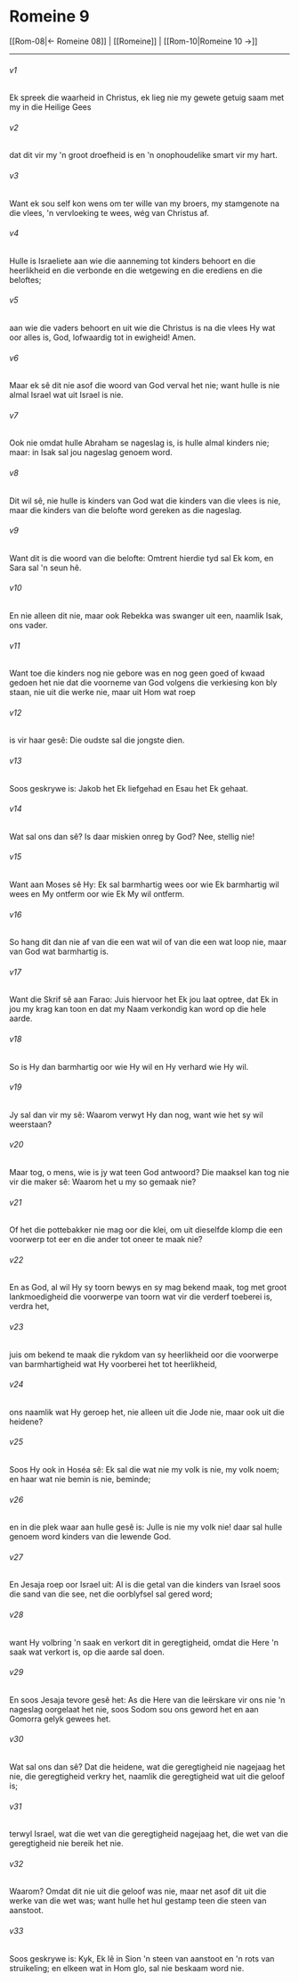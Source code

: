 # Romeine 9

[[Rom-08|← Romeine 08]] | [[Romeine]] | [[Rom-10|Romeine 10 →]]
***

###### v1
Ek spreek die waarheid in Christus, ek lieg nie my gewete getuig saam met my in die Heilige Gees 
###### v2
dat dit vir my 'n groot droefheid is en 'n onophoudelike smart vir my hart. 
###### v3
Want ek sou self kon wens om ter wille van my broers, my stamgenote na die vlees, 'n vervloeking te wees, wég van Christus af. 
###### v4
Hulle is Israeliete aan wie die aanneming tot kinders behoort en die heerlikheid en die verbonde en die wetgewing en die erediens en die beloftes; 
###### v5
aan wie die vaders behoort en uit wie die Christus is na die vlees Hy wat oor alles is, God, lofwaardig tot in ewigheid! Amen. 
###### v6
Maar ek sê dit nie asof die woord van God verval het nie; want hulle is nie almal Israel wat uit Israel is nie. 
###### v7
Ook nie omdat hulle Abraham se nageslag is, is hulle almal kinders nie; maar: in Isak sal jou nageslag genoem word. 
###### v8
Dit wil sê, nie hulle is kinders van God wat die kinders van die vlees is nie, maar die kinders van die belofte word gereken as die nageslag. 
###### v9
Want dit is die woord van die belofte: Omtrent hierdie tyd sal Ek kom, en Sara sal 'n seun hê. 
###### v10
En nie alleen dit nie, maar ook Rebekka was swanger uit een, naamlik Isak, ons vader. 
###### v11
Want toe die kinders nog nie gebore was en nog geen goed of kwaad gedoen het nie dat die voorneme van God volgens die verkiesing kon bly staan, nie uit die werke nie, maar uit Hom wat roep 
###### v12
is vir haar gesê: Die oudste sal die jongste dien. 
###### v13
Soos geskrywe is: Jakob het Ek liefgehad en Esau het Ek gehaat. 
###### v14
Wat sal ons dan sê? Is daar miskien onreg by God? Nee, stellig nie! 
###### v15
Want aan Moses sê Hy: Ek sal barmhartig wees oor wie Ek barmhartig wil wees en My ontferm oor wie Ek My wil ontferm. 
###### v16
So hang dit dan nie af van die een wat wil of van die een wat loop nie, maar van God wat barmhartig is. 
###### v17
Want die Skrif sê aan Farao: Juis hiervoor het Ek jou laat optree, dat Ek in jou my krag kan toon en dat my Naam verkondig kan word op die hele aarde. 
###### v18
So is Hy dan barmhartig oor wie Hy wil en Hy verhard wie Hy wil. 
###### v19
Jy sal dan vir my sê: Waarom verwyt Hy dan nog, want wie het sy wil weerstaan? 
###### v20
Maar tog, o mens, wie is jy wat teen God antwoord? Die maaksel kan tog nie vir die maker sê: Waarom het u my so gemaak nie? 
###### v21
Of het die pottebakker nie mag oor die klei, om uit dieselfde klomp die een voorwerp tot eer en die ander tot oneer te maak nie? 
###### v22
En as God, al wil Hy sy toorn bewys en sy mag bekend maak, tog met groot lankmoedigheid die voorwerpe van toorn wat vir die verderf toeberei is, verdra het, 
###### v23
juis om bekend te maak die rykdom van sy heerlikheid oor die voorwerpe van barmhartigheid wat Hy voorberei het tot heerlikheid, 
###### v24
ons naamlik wat Hy geroep het, nie alleen uit die Jode nie, maar ook uit die heidene? 
###### v25
Soos Hy ook in Hoséa sê: Ek sal die wat nie my volk is nie, my volk noem; en haar wat nie bemin is nie, beminde; 
###### v26
en in die plek waar aan hulle gesê is: Julle is nie my volk nie! daar sal hulle genoem word kinders van die lewende God. 
###### v27
En Jesaja roep oor Israel uit: Al is die getal van die kinders van Israel soos die sand van die see, net die oorblyfsel sal gered word; 
###### v28
want Hy volbring 'n saak en verkort dit in geregtigheid, omdat die Here 'n saak wat verkort is, op die aarde sal doen. 
###### v29
En soos Jesaja tevore gesê het: As die Here van die leërskare vir ons nie 'n nageslag oorgelaat het nie, soos Sodom sou ons geword het en aan Gomorra gelyk gewees het. 
###### v30
Wat sal ons dan sê? Dat die heidene, wat die geregtigheid nie nagejaag het nie, die geregtigheid verkry het, naamlik die geregtigheid wat uit die geloof is; 
###### v31
terwyl Israel, wat die wet van die geregtigheid nagejaag het, die wet van die geregtigheid nie bereik het nie. 
###### v32
Waarom? Omdat dit nie uit die geloof was nie, maar net asof dit uit die werke van die wet was; want hulle het hul gestamp teen die steen van aanstoot. 
###### v33
Soos geskrywe is: Kyk, Ek lê in Sion 'n steen van aanstoot en 'n rots van struikeling; en elkeen wat in Hom glo, sal nie beskaam word nie. 
